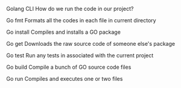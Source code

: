 Golang CLI
How do we run the code in our project?

Go fmt
Formats all the codes in each file in current directory

Go install
Compiles and installs a GO package

Go get
Downloads the raw source code of someone else's package

Go test
Run any tests in associated with the current project

Go build
Compile a bunch of GO source code files

Go run
Compiles and executes one or two files

